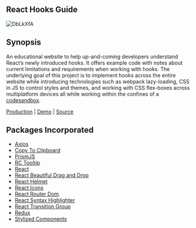 ## React Hooks Guide

![DbLkXfA](https://i.imgur.com/DbLkXfA.png)

## Synopsis

An educational website to help up-and-coming developers understand React’s newly introduced hooks. It offers example code with notes about current limitations and requirements when working with hooks. The underlying goal of this project is to implement hooks across the entire website while introducing technologies such as webpack lazy-loading, CSS in JS to control styles and themes, and working with CSS flex-boxes across multiplatform devices all while working within the confines of a <a href="https://codesandbox.io/">codesandbox</a>.

<a href="https://react-hooks.mattcarlotta.io/">Production</a> | <a href="https://jzmqvzzq0w.codesandbox.io/">Demo</a> | <a href="https://codesandbox.io/s/github/mattcarlotta/react-hooks/tree/master/">Source</a>

## Packages Incorporated

- <a href="https://github.com/axios/axios">Axios</a>
- <a href="https://github.com/sudodoki/copy-to-clipboard">Copy To Clipboard</a>
- <a href="https://github.com/PrismJS/prism">PrismJS</a>
- <a href="https://github.com/react-component/tooltip">RC Tooltip</a>
- <a href="https://github.com/facebook/react">React</a>
- <a href="https://github.com/atlassian/react-beautiful-dnd">React Beautiful Drag and Drop</a>
- <a href="https://github.com/nfl/react-helmet">React Helmet</a>
- <a href="https://github.com/react-icons/react-icons">React Icons</a>
- <a href="https://github.com/ReactTraining/react-router/tree/master/packages/react-router-dom">React Router Dom</a>
- <a href="https://github.com/conorhastings/react-syntax-highlighter">React Syntax Highlighter</a>
- <a href="https://github.com/reactjs/react-transition-group">React Transition Group</a>
- <a href="https://github.com/reduxjs/redux">Redux</a>
- <a href="https://github.com/styled-components/styled-components">Stylized Components</a>
